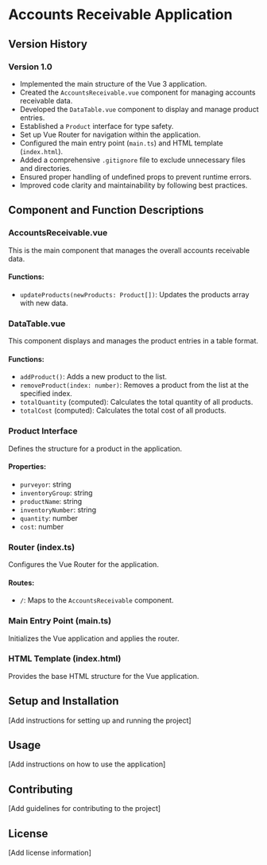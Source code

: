 # Accounts Receivable Application

## Version History

### Version 1.0

- Implemented the main structure of the Vue 3 application.
- Created the `AccountsReceivable.vue` component for managing accounts receivable data.
- Developed the `DataTable.vue` component to display and manage product entries.
- Established a `Product` interface for type safety.
- Set up Vue Router for navigation within the application.
- Configured the main entry point (`main.ts`) and HTML template (`index.html`).
- Added a comprehensive `.gitignore` file to exclude unnecessary files and directories.
- Ensured proper handling of undefined props to prevent runtime errors.
- Improved code clarity and maintainability by following best practices.

## Component and Function Descriptions

### AccountsReceivable.vue

This is the main component that manages the overall accounts receivable data.

#### Functions:

- `updateProducts(newProducts: Product[])`: Updates the products array with new data.

### DataTable.vue

This component displays and manages the product entries in a table format.

#### Functions:

- `addProduct()`: Adds a new product to the list.
- `removeProduct(index: number)`: Removes a product from the list at the specified index.
- `totalQuantity` (computed): Calculates the total quantity of all products.
- `totalCost` (computed): Calculates the total cost of all products.

### Product Interface

Defines the structure for a product in the application.

#### Properties:

- `purveyor`: string
- `inventoryGroup`: string
- `productName`: string
- `inventoryNumber`: string
- `quantity`: number
- `cost`: number

### Router (index.ts)

Configures the Vue Router for the application.

#### Routes:

- `/`: Maps to the `AccountsReceivable` component.

### Main Entry Point (main.ts)

Initializes the Vue application and applies the router.

### HTML Template (index.html)

Provides the base HTML structure for the Vue application.

## Setup and Installation

[Add instructions for setting up and running the project]

## Usage

[Add instructions on how to use the application]

## Contributing

[Add guidelines for contributing to the project]

## License

[Add license information]
